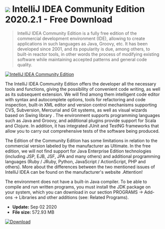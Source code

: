 # ![](https://cdn.softexe.net/static/icon/9/intellij-idea-community-edition-8433.png) IntelliJ IDEA Community Edition 2020.2.1 - Free Download

> IntelliJ IDEA Community Edition is a fully free edition of the commercial development environment (IDE), allowing to create applications in such languages ​​as Java, Groovy, etc. It has been developed since 2001, and its popularity is due, among others, to built-in reactor tools, in other words the process of modifying existing software while maintaining accepted patterns and general code quality.

[![IntelliJ IDEA Community Edition](https://gallery.dpcdn.pl/imgc/Tools/3138/g_-_420x350_1.5_-_x20141106130840_0.png)](https://softexe.net/win/development-it/environments/intellij-idea-community-edition:hdcc.html)

The IntelliJ IDEA Community Edition offers the developer all the necessary tools and functions, giving the possibility of convenient code writing, as well as its subsequent extension. We will find among them intelligent code editor with syntax and autocomplete options, tools for refactoring and code inspection, built-in XML editor and version control mechanisms supporting CVS, Subversion, Mercurial and Git systems, as well as visual wizards based on Swing library . The environment supports programming languages ​​such as Java and Groovy, and additional plugins provide support for Scala and Clojure. In addition, it has integrated JUnit and TestNG frameworks that allow you to carry out comprehensive tests of the software being produced.
 
 The Edition of the Community Edition has some limitations in relation to the commercial version labeled by the manufacturer as Ultimate. In the free edition, we will not find support for Java Enterprise Edition technologies (including JSP, EJB, JSF, JPA and many others) and additional programming languages ​​(Ruby / JRuby, Python, JavaScript / ActionScript, PHP and others). More about the differences between the two mentioned issues of IntelliJ IDEA can be found on the manufacturer's website .Attention!
 
 The environment does not have a built-in Java compiler. To be able to compile and run written programs, you must install the JDK package on your system, which you can download in our section PROGRAMS -&gt; Add-ons -&gt; Libraries and other additions (see: Related Programs).


- **Update:** Sep 02 2020
- **File size:** 572.93 MB

[![Download](https://cdn.softexe.net/static/img/download.png)](https://softexe.net/win/development-it/environments/intellij-idea-community-edition:hdcc.html)

